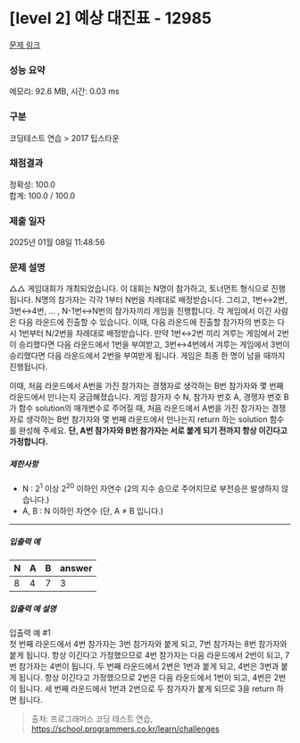 # [level 2] 예상 대진표 - 12985 

[문제 링크](https://school.programmers.co.kr/learn/courses/30/lessons/12985) 

### 성능 요약

메모리: 92.6 MB, 시간: 0.03 ms

### 구분

코딩테스트 연습 > 2017 팁스타운

### 채점결과

정확성: 100.0<br/>합계: 100.0 / 100.0

### 제출 일자

2025년 01월 08일 11:48:56

### 문제 설명

<p>△△ 게임대회가 개최되었습니다. 이 대회는 N명이 참가하고, 토너먼트 형식으로 진행됩니다. N명의 참가자는 각각 1부터 N번을 차례대로 배정받습니다. 그리고, 1번↔2번, 3번↔4번, ... , N-1번↔N번의 참가자끼리 게임을 진행합니다. 각 게임에서 이긴 사람은 다음 라운드에 진출할 수 있습니다. 이때, 다음 라운드에 진출할 참가자의 번호는 다시 1번부터 N/2번을 차례대로 배정받습니다. 만약 1번↔2번 끼리 겨루는 게임에서 2번이 승리했다면 다음 라운드에서 1번을 부여받고, 3번↔4번에서 겨루는 게임에서 3번이 승리했다면 다음 라운드에서 2번을 부여받게 됩니다. 게임은 최종 한 명이 남을 때까지 진행됩니다.</p>

<p>이때, 처음 라운드에서 A번을 가진 참가자는 경쟁자로 생각하는 B번 참가자와 몇 번째 라운드에서 만나는지 궁금해졌습니다. 게임 참가자 수 N, 참가자 번호 A, 경쟁자 번호 B가 함수 solution의 매개변수로 주어질 때, 처음 라운드에서 A번을 가진 참가자는 경쟁자로 생각하는 B번 참가자와 몇 번째 라운드에서 만나는지 return 하는 solution 함수를 완성해 주세요. <strong>단, A번 참가자와 B번 참가자는 서로 붙게 되기 전까지 항상 이긴다고 가정합니다.</strong></p>

<h5>제한사항</h5>

<ul>
<li>N : 2<sup>1</sup> 이상 2<sup>20</sup> 이하인 자연수 (2의 지수 승으로 주어지므로 부전승은 발생하지 않습니다.)</li>
<li>A, B : N 이하인 자연수 (단, A ≠ B 입니다.)</li>
</ul>

<hr>

<h5>입출력 예</h5>
<table class="table">
        <thead><tr>
<th>N</th>
<th>A</th>
<th>B</th>
<th>answer</th>
</tr>
</thead>
        <tbody><tr>
<td>8</td>
<td>4</td>
<td>7</td>
<td>3</td>
</tr>
</tbody>
      </table>
<h5>입출력 예 설명</h5>

<p>입출력 예 #1<br>
첫 번째 라운드에서 4번 참가자는 3번 참가자와 붙게 되고, 7번 참가자는 8번 참가자와 붙게 됩니다. 항상 이긴다고 가정했으므로 4번 참가자는 다음 라운드에서 2번이 되고, 7번 참가자는 4번이 됩니다. 두 번째 라운드에서 2번은 1번과 붙게 되고, 4번은 3번과 붙게 됩니다. 항상 이긴다고 가정했으므로 2번은 다음 라운드에서 1번이 되고, 4번은 2번이 됩니다. 세 번째 라운드에서 1번과 2번으로 두 참가자가 붙게 되므로 3을 return 하면 됩니다.</p>


> 출처: 프로그래머스 코딩 테스트 연습, https://school.programmers.co.kr/learn/challenges